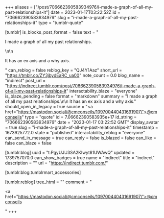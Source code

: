 +++
aliases = ["/post/706662390583934976/i-made-a-graph-of-all-my-past-relationships-it"]
date = 2023-01-17T03:22:52Z
id = "706662390583934976"
slug = "i-made-a-graph-of-all-my-past-relationships-it"
type = "tumblr-quote"

[tumblr]
is_blocks_post_format = false
text = "<p>I made a graph of all my past relationships.</p>\n\n<p>It has an ex axis and a why axis.</p>"
can_reblog = false
reblog_key = "QJ4Y1Aaz"
short_url = "https://tmblr.co/ZY3jbydEaRC_ua00"
note_count = 0.0
blog_name = "indirect"
post_url = "https://indirect.tumblr.com/post/706662390583934976/i-made-a-graph-of-all-my-past-relationships-it"
interactability_blaze = "everyone"
is_blaze_pending = false
format = "markdown"
summary = "I made a graph of all my past relationships.\n\n It has an ex axis and a why axis."
should_open_in_legacy = true
source = "<a href=\"https://mastodon.social/@cmconseils/109700440431691907\">@cmconseils</a>"
type = "quote"
id = 7.06662390583935e+17
id_string = "706662390583934976"
date = "2023-01-17 03:22:52 GMT"
display_avatar = true
slug = "i-made-a-graph-of-all-my-past-relationships-it"
timestamp = 1673925772.0
state = "published"
interactability_reblog = "everyone"
can_send_in_message = true
can_reply = false
is_blazed = false
can_like = false
can_blaze = false

[tumblr.blog]
uuid = "t:PgyUJU3SA2Klwyt81UWAwQ"
updated = 1739757070.0
can_show_badges = true
name = "indirect"
title = "indirect"
description = ""
url = "https://indirect.tumblr.com/"

[tumblr.blog.tumblrmart_accessories]

[tumblr.reblog]
tree_html = ""
comment = "<p><a href=\"https://mastodon.social/@cmconseils/109700440431691907\">@cmconseils</a></p>"
+++
